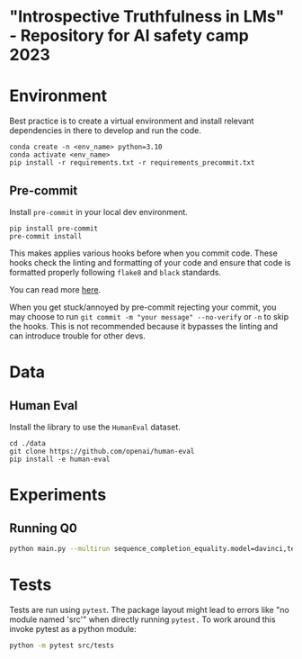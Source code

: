 # "Introspective Truthfulness in LMs" - Repository for AI safety camp 2023

# Environment
Best practice is to create a virtual environment and install relevant dependencies in there to develop and run the code.

```
conda create -n <env_name> python=3.10
conda activate <env_name>
pip install -r requirements.txt -r requirements_precommit.txt
```

## Pre-commit
Install `pre-commit` in your local dev environment.
```
pip install pre-commit
pre-commit install
```
This makes applies various hooks before when you commit code. These hooks check the linting and formatting of your code and ensure that code is formatted properly following `flake8` and `black` standards.

You can read more [here](https://pre-commit.com/).

When you get stuck/annoyed by pre-commit rejecting your commit, you may choose to run `git commit -m "your message" --no-verify` or `-n` to skip the hooks. This is not recommended because it bypasses the linting and can introduce trouble for other devs.


# Data

## Human Eval
Install the library to use the `HumanEval` dataset.

```
cd ./data
git clone https://github.com/openai/human-eval
pip install -e human-eval

```
# Experiments

## Running Q0

```sh
python main.py --multirun sequence_completion_equality.model=davinci,text-davinci-003,gpt-3.5-turbo,gpt-4-0314,claude-v1 string_transformation_completion_equality=false compute_dependence_with_base_changes=false
```

# Tests
Tests are run using `pytest`.
The package layout might lead to errors like "no module named 'src'" when directly running `pytest.`
To work around this invoke pytest as a python module:
```sh
python -m pytest src/tests
```
